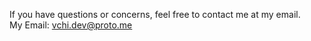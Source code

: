 If you have questions or concerns, feel free to contact me at my email.\
My Email: vchi.dev@proto.me
